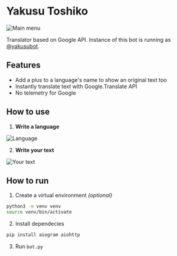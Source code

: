 # Yakusu Toshiko
![Main menu](https://i.ibb.co/KbbDzg1/image.png)

Translator based on Google API.
Instance of this bot is running as [@yakusubot](https://t.me/yakusubot).

## Features
* Add a plus to a language's name to show an original text too
* Instantly translate text with Google.Translate API
* No telemetry for Google

## How to use
1. **Write a language**

![Language](https://i.ibb.co/ykWb1Xh/image.png)

2. **Write your text**

![Your text](https://i.ibb.co/HtZSDrb/image.png)

## How to run
1. Create a virtual environment _(optional)_
```bash
python3 -m venv venv
source venv/bin/activate
```
2. Install dependecies
```bash
pip install aiogram aiohttp
```
3. Run `bot.py`
